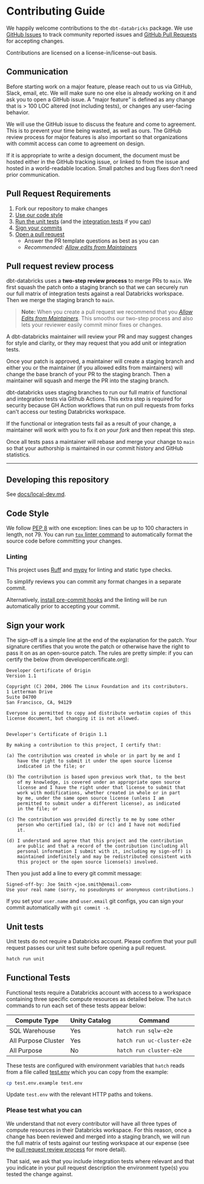 # Contributing Guide

We happily welcome contributions to the `dbt-databricks` package. We use [GitHub Issues](https://github.com/databricks/dbt-databricks/issues) to track community reported issues and [GitHub Pull Requests](https://github.com/databricks/dbt-databricks/pulls) for accepting changes.

Contributions are licensed on a license-in/license-out basis.

## Communication

Before starting work on a major feature, please reach out to us via GitHub, Slack, email, etc. We will make sure no one else is already working on it and ask you to open a GitHub issue. A "major feature" is defined as any change that is > 100 LOC altered (not including tests), or changes any user-facing behavior.

We will use the GitHub issue to discuss the feature and come to agreement. This is to prevent your time being wasted, as well as ours. The GitHub review process for major features is also important so that organizations with commit access can come to agreement on design.

If it is appropriate to write a design document, the document must be hosted either in the GitHub tracking issue, or linked to from the issue and hosted in a world-readable location. Small patches and bug fixes don't need prior communication.

## Pull Request Requirements

1. Fork our repository to make changes
1. [Use our code style](#code-style)
1. [Run the unit tests](#unit-tests) (and the [integration tests](#functional--integration-tests) if you [can](#please-test-what-you-can))
1. [Sign your commits](#sign-your-work)
1. [Open a pull request](#pull-request-review-process)
   - Answer the PR template questions as best as you can
   - _Recommended: [Allow edits from Maintainers]_

## Pull request review process

dbt-databricks uses a **two-step review process** to merge PRs to `main`. We first squash the patch onto a staging branch so that we can securely run our full matrix of integration tests against a real Databricks workspace. Then we merge the staging branch to `main`.

> **Note:** When you create a pull request we recommend that you _[Allow Edits from Maintainers]_. This smooths our two-step process and also lets your reviewer easily commit minor fixes or changes.

A dbt-databricks maintainer will review your PR and may suggest changes for style and clarity, or they may request that you add unit or integration tests.

Once your patch is approved, a maintainer will create a staging branch and either you or the maintainer (if you allowed edits from maintainers) will change the base branch of your PR to the staging branch. Then a maintainer will squash and merge the PR into the staging branch.

dbt-databricks uses staging branches to run our full matrix of functional and integration tests via Github Actions. This extra step is required for security because GH Action workflows that run on pull requests from forks can't access our testing Databricks workspace.

If the functional or integration tests fail as a result of your change, a maintainer will work with you to fix it _on your fork_ and then repeat this step.

Once all tests pass a maintainer will rebase and merge your change to `main` so that your authorship is maintained in our commit history and GitHub statistics.

---

## Developing this repository

See [docs/local-dev.md](docs/local-dev.md).

## Code Style

We follow [PEP 8](https://www.python.org/dev/peps/pep-0008/) with one exception: lines can be up to 100 characters in length, not 79. You can run [`tox` linter command](#linting) to automatically format the source code before committing your changes.

### Linting

This project uses [Ruff](https://docs.astral.sh/ruff/) and [mypy](https://www.mypy-lang.org/) for linting and static type checks.

To simplify reviews you can commit any format changes in a separate commit.

Alternatively, [install pre-commit hooks](https://pre-commit.com/#3-install-the-git-hook-scripts) and the linting will be run automatically prior to accepting your commit.

## Sign your work

The sign-off is a simple line at the end of the explanation for the patch. Your signature certifies that you wrote the patch or otherwise have the right to pass it on as an open-source patch. The rules are pretty simple: if you can certify the below (from developercertificate.org):

```
Developer Certificate of Origin
Version 1.1

Copyright (C) 2004, 2006 The Linux Foundation and its contributors.
1 Letterman Drive
Suite D4700
San Francisco, CA, 94129

Everyone is permitted to copy and distribute verbatim copies of this
license document, but changing it is not allowed.


Developer's Certificate of Origin 1.1

By making a contribution to this project, I certify that:

(a) The contribution was created in whole or in part by me and I
    have the right to submit it under the open source license
    indicated in the file; or

(b) The contribution is based upon previous work that, to the best
    of my knowledge, is covered under an appropriate open source
    license and I have the right under that license to submit that
    work with modifications, whether created in whole or in part
    by me, under the same open source license (unless I am
    permitted to submit under a different license), as indicated
    in the file; or

(c) The contribution was provided directly to me by some other
    person who certified (a), (b) or (c) and I have not modified
    it.

(d) I understand and agree that this project and the contribution
    are public and that a record of the contribution (including all
    personal information I submit with it, including my sign-off) is
    maintained indefinitely and may be redistributed consistent with
    this project or the open source license(s) involved.
```

Then you just add a line to every git commit message:

```
Signed-off-by: Joe Smith <joe.smith@email.com>
Use your real name (sorry, no pseudonyms or anonymous contributions.)
```

If you set your `user.name` and `user.email` git configs, you can sign your commit automatically with `git commit -s`.

## Unit tests

Unit tests do not require a Databricks account. Please confirm that your pull request passes our unit test suite before opening a pull request.

```bash
hatch run unit
```

## Functional Tests

Functional tests require a Databricks account with access to a workspace containing three specific compute resources as detailed below.
The `hatch` commands to run each set of these tests appear below:

| Compute Type        | Unity Catalog | Command                    |
| ------------------- | ------------- | -------------------------- |
| SQL Warehouse       | Yes           | `hatch run sqlw-e2e`       |
| All Purpose Cluster | Yes           | `hatch run uc-cluster-e2e` |
| All Purpose         | No            | `hatch run cluster-e2e`    |

These tests are configured with environment variables that `hatch` reads from a file called [test.env](/test.env.example) which you can copy from the example:

```sh
cp test.env.example test.env
```

Update `test.env` with the relevant HTTP paths and tokens.

### Please test what you can

We understand that not every contributor will have all three types of compute resources in their Databricks workspace.
For this reason, once a change has been reviewed and merged into a staging branch, we will run the full matrix of tests against our testing workspace at our expense (see the [pull request review process](#pull-request-review-process) for more detail).

That said, we ask that you include integration tests where relevant and that you indicate in your pull request description the environment type(s) you tested the change against.

[Allow Edits from Maintainers]: https://docs.github.com/en/pull-requests/collaborating-with-pull-requests/working-with-forks/allowing-changes-to-a-pull-request-branch-created-from-a-fork
